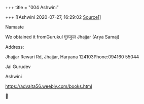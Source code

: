 +++
title = "004 Ashwini"

+++
[[Ashwini	2020-07-27, 16:29:02 [Source](https://groups.google.com/g/samskrita/c/Jctkvf0tG5M)]]



Namaste

  

We obtained it fromGurukul गुरूकुल Jhajjar (Arya Samaj)

Address:

Jhajjar Rewari Rd, Jhajjar, Haryana 124103Phone:094160 55044

  

Jai Gurudev

Ashwini

<https://advaita56.weebly.com/books.html>  



